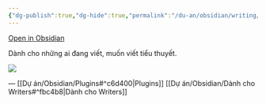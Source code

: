 ```yaml
---
{"dg-publish":true,"dg-hide":true,"permalink":"/du-an/obsidian/writing/","hide":true,"dgPassFrontmatter":true}
---
```


[Open in Obsidian](obsidian://show-plugin?id=writing)

Dành cho những ai đang viết, muốn viết tiểu thuyết.

![](https://i.imgur.com/DXRkaZQ.gif)


—
[[Dự án/Obsidian/Plugins#^c6d400\|Plugins]]
[[Dự án/Obsidian/Dành cho Writers#^fbc4b8\|Dành cho Writers]]